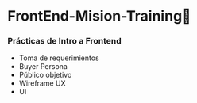 # FrontEnd-Mision-Training🚀

### Prácticas de Intro a Frontend
* Toma de requerimientos
* Buyer Persona
* Público objetivo
* Wireframe UX
* UI

